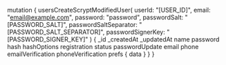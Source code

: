 mutation {
    usersCreateScryptModifiedUser(
        userId: "[USER_ID]",
        email: "email@example.com",
        password: "password",
        passwordSalt: "[PASSWORD_SALT]",
        passwordSaltSeparator: "[PASSWORD_SALT_SEPARATOR]",
        passwordSignerKey: "[PASSWORD_SIGNER_KEY]"
    ) {
        _id
        _createdAt
        _updatedAt
        name
        password
        hash
        hashOptions
        registration
        status
        passwordUpdate
        email
        phone
        emailVerification
        phoneVerification
        prefs {
            data
        }
    }
}
